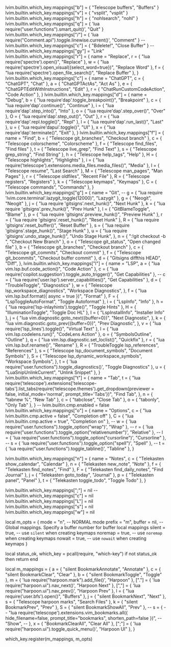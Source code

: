 


lvim.builtin.which_key.mappings["b"] = { "<cmd>Telescope buffers<cr>", "Buffers" }
lvim.builtin.which_key.mappings["v"] = { "<cmd>vsplit<cr>", "vsplit" }
lvim.builtin.which_key.mappings["h"] = { "<cmd>nohlsearch<cr>", "nohl" }
lvim.builtin.which_key.mappings["q"] = { '<cmd>lua require("user.functions").smart_quit()<CR>', "Quit" }
lvim.builtin.which_key.mappings["/"] = { '<cmd>lua require("Comment.api").toggle.linewise.current()<CR>', "Comment" }
-- lvim.builtin.which_key.mappings["c"] = { "<cmd>Bdelete!<CR>", "Close Buffer" }
-- lvim.builtin.which_key.mappings["gy"] = "Link"
lvim.builtin.which_key.mappings["r"] = {
  name = "Replace",
  r = { "<cmd>lua require('spectre').open()<cr>", "Replace" },
  w = { "<cmd>lua require('spectre').open_visual({select_word=true})<cr>", "Replace Word" },
  f = { "<cmd>lua require('spectre').open_file_search()<cr>", "Replace Buffer" },
}
lvim.builtin.which_key.mappings["c"] = {
  name = "ChatGPT",
  c = { "<cmd>ChatGPT<cr>", "Chat" },
  a = { "<cmd>ChatGPTActAs<cr>", "Act As" },
  e = { "<cmd>ChatGPTEditWithInstructions<cr>", "Edit" },
  r = { "<cmd>ChatRunCustomCodeAction<cr>", "Code Action" },
}
lvim.builtin.which_key.mappings["d"] = {
  name = "Debug",
  b = { "<cmd>lua require'dap'.toggle_breakpoint()<cr>", "Breakpoint" },
  c = { "<cmd>lua require'dap'.continue()<cr>", "Continue" },
  i = { "<cmd>lua require'dap'.step_into()<cr>", "Into" },
  o = { "<cmd>lua require'dap'.step_over()<cr>", "Over" },
  O = { "<cmd>lua require'dap'.step_out()<cr>", "Out" },
  r = { "<cmd>lua require'dap'.repl.toggle()<cr>", "Repl" },
  l = { "<cmd>lua require'dap'.run_last()<cr>", "Last" },
  u = { "<cmd>lua require'dapui'.toggle()<cr>", "UI" },
  x = { "<cmd>lua require'dap'.terminate()<cr>", "Exit" },
}
lvim.builtin.which_key.mappings["f"] = {
  name = "Find",
  b = { "<cmd>Telescope git_branches<cr>", "Checkout branch" },
  c = { "<cmd>Telescope colorscheme<cr>", "Colorscheme" },
  f = { "<cmd>Telescope find_files<cr>", "Find files" },
  t = { "<cmd>Telescope live_grep<cr>", "Find Text" },
  s = { "<cmd>Telescope grep_string<cr>", "Find String" },
  h = { "<cmd>Telescope help_tags<cr>", "Help" },
  H = { "<cmd>Telescope highlights<cr>", "Highlights" },
  i = { "<cmd>lua require('telescope').extensions.media_files.media_files()<cr>", "Media" },
  l = { "<cmd>Telescope resume<cr>", "Last Search" },
  M = { "<cmd>Telescope man_pages<cr>", "Man Pages" },
  r = { "<cmd>Telescope oldfiles<cr>", "Recent File" },
  R = { "<cmd>Telescope registers<cr>", "Registers" },
  k = { "<cmd>Telescope keymaps<cr>", "Keymaps" },
  C = { "<cmd>Telescope commands<cr>", "Commands" },
}
lvim.builtin.which_key.mappings["g"] = {
  name = "Git",
  -- g = { "<cmd>lua require 'lvim.core.terminal'.lazygit_toggle(12000)<cr>", "Lazygit" },
  g = { "<cmd>Neogit<cr>", "Neogit" },
  j = { "<cmd>lua require 'gitsigns'.next_hunk()<cr>", "Next Hunk" },
  k = { "<cmd>lua require 'gitsigns'.prev_hunk()<cr>", "Prev Hunk" },
  l = { "<cmd>GitBlameToggle<cr>", "Blame" },
  p = { "<cmd>lua require 'gitsigns'.preview_hunk()<cr>", "Preview Hunk" },
  r = { "<cmd>lua require 'gitsigns'.reset_hunk()<cr>", "Reset Hunk" },
  R = { "<cmd>lua require 'gitsigns'.reset_buffer()<cr>", "Reset Buffer" },
  s = { "<cmd>lua require 'gitsigns'.stage_hunk()<cr>", "Stage Hunk" },
  u = {
    "<cmd>lua require 'gitsigns'.undo_stage_hunk()<cr>",
    "Undo Stage Hunk",
  },
  n = { ":!git checkout -b ", "Checkout New Branch" },
  o = { "<cmd>Telescope git_status<cr>", "Open changed file" },
  b = { "<cmd>Telescope git_branches<cr>", "Checkout branch" },
  c = { "<cmd>Telescope git_commits<cr>", "Checkout commit" },
  f = { "<cmd>Telescope git_bcommits<cr>", "Checkout buffer commit" },
  d = {
    "<cmd>Gitsigns diffthis HEAD<cr>",
    "Diff",
  },
lvim.builtin.which_key.mappings["l"] = {
  name = "LSP",
  a = { "<cmd>lua vim.lsp.buf.code_action()<cr>", "Code Action" },
  c = { "<cmd>lua require('copilot.suggestion').toggle_auto_trigger()<cr>", "Get Capabilities" },
  -- c = { "<cmd>lua require('user.lsp').server_capabilities()<cr>", "Get Capabilities" },
  d = { "<cmd>TroubleToggle<cr>", "Diagnostics" },
  w = {
    "<cmd>Telescope lsp_workspace_diagnostics<cr>",
    "Workspace Diagnostics",
  },
  f = { "<cmd>lua vim.lsp.buf.format({ async = true })<cr>", "Format" },
  F = { "<cmd>LspToggleAutoFormat<cr>", "Toggle Autoformat" },
  i = { "<cmd>LspInfo<cr>", "Info" },
  h = { "<cmd>lua require('lsp-inlayhints').toggle()<cr>", "Toggle Hints" },
  H = { "<cmd>IlluminationToggle<cr>", "Toggle Doc HL" },
  I = { "<cmd>LspInstallInfo<cr>", "Installer Info" },
  j = {
    "<cmd>lua vim.diagnostic.goto_next({buffer=0})<CR>",
    "Next Diagnostic",
  },
  k = {
    "<cmd>lua vim.diagnostic.goto_prev({buffer=0})<cr>",
    "Prev Diagnostic",
  },
  v = { "<cmd>lua require('lsp_lines').toggle()<cr>", "Virtual Text" },
  l = { "<cmd>lua vim.lsp.codelens.run()<cr>", "CodeLens Action" },
  o = { "<cmd>SymbolsOutline<cr>", "Outline" },
  q = { "<cmd>lua vim.lsp.diagnostic.set_loclist()<cr>", "Quickfix" },
  r = { "<cmd>lua vim.lsp.buf.rename()<cr>", "Rename" },
  R = { "<cmd>TroubleToggle lsp_references<cr>", "References" },
  s = { "<cmd>Telescope lsp_document_symbols<cr>", "Document Symbols" },
  S = {
    "<cmd>Telescope lsp_dynamic_workspace_symbols<cr>",
    "Workspace Symbols",
  },
  t = { '<cmd>lua require("user.functions").toggle_diagnostics()<cr>', "Toggle Diagnostics" },
  u = { "<cmd>LuaSnipUnlinkCurrent<cr>", "Unlink Snippet" },
}
lvim.builtin.which_key.mappings["t"] = {
  name = "Tab",
  t = {
    "<cmd>lua require('telescope').extensions['telescope-tabs'].list_tabs(require('telescope.themes').get_dropdown{previewer = false, initial_mode='normal', prompt_title='Tabs'})<cr>",
    "Find Tab",
  },
  n = { "<cmd>tabnew %<cr>", "New Tab" },
  c = { "<cmd>tabclose<cr>", "Close Tab" },
  o = { "<cmd>tabonly<cr>", "Only Tab" },
}
-- lvim.builtin.cmp.enabled = false
lvim.builtin.which_key.mappings["o"] = {
  name = "Options",
  c = { "<cmd>lua lvim.builtin.cmp.active = false<cr>", "Completion off" },
  C = { "<cmd>lua lvim.builtin.cmp.active = true<cr>", "Completion on" },
  -- w = { '<cmd>lua require("user.functions").toggle_option("wrap")<cr>', "Wrap" },
  -- r = { '<cmd>lua require("user.functions").toggle_option("relativenumber")<cr>', "Relative" },
  -- l = { '<cmd>lua require("user.functions").toggle_option("cursorline")<cr>', "Cursorline" },
  -- s = { '<cmd>lua require("user.functions").toggle_option("spell")<cr>', "Spell" },
  -- t = { '<cmd>lua require("user.functions").toggle_tabline()<cr>', "Tabline" },
}

lvim.builtin.which_key.mappings["n"] = {
  name = "Notes",
  c = { "<cmd>Telekasten show_calendar<cr>", "Calendar" },
  n = { "<cmd>Telekasten new_note<cr>", "Note" },
  f = { "<cmd>Telekasten find_notes<cr>", "Find" },
  F = { "<cmd>Telekasten find_daily_notes<cr>", "Find Journal" },
  j = { "<cmd>Telekasten goto_today<cr>", "Journal" },
  p = { "<cmd>Telekasten panel<cr>", "Panel" },
  t = { "<cmd>Telekasten toggle_todo<cr>", "Toggle Todo" },
}

lvim.builtin.which_key.mappings[";"] = nil
-- lvim.builtin.which_key.mappings["c"] = nil
lvim.builtin.which_key.mappings["L"] = nil
lvim.builtin.which_key.mappings["s"] = nil
lvim.builtin.which_key.mappings["w"] = nil

local m_opts = {
  mode = "n", -- NORMAL mode
  prefix = "m",
  buffer = nil, -- Global mappings. Specify a buffer number for buffer local mappings
  silent = true, -- use `silent` when creating keymaps
  noremap = true, -- use `noremap` when creating keymaps
  nowait = true, -- use `nowait` when creating keymaps
}

local status_ok, which_key = pcall(require, "which-key")
if not status_ok then
  return
end

local m_mappings = {
  a = { "<cmd>silent BookmarkAnnotate<cr>", "Annotate" },
  c = { "<cmd>silent BookmarkClear<cr>", "Clear" },
  b = { "<cmd>silent BookmarkToggle<cr>", "Toggle" },
  m = { '<cmd>lua require("harpoon.mark").add_file()<cr>', "Harpoon" },
  ["."] = { '<cmd>lua require("harpoon.ui").nav_next()<cr>', "Harpoon Next" },
  [","] = { '<cmd>lua require("harpoon.ui").nav_prev()<cr>', "Harpoon Prev" },
  l = { "<cmd>lua require('user.bfs').open()<cr>", "Buffers" },
  j = { "<cmd>silent BookmarkNext<cr>", "Next" },
  s = { "<cmd>Telescope harpoon marks<cr>", "Search Files" },
  k = { "<cmd>silent BookmarkPrev<cr>", "Prev" },
  S = { "<cmd>silent BookmarkShowAll<cr>", "Prev" },
  -- s = {
  --   "<cmd>lua require('telescope').extensions.vim_bookmarks.all({ hide_filename=false, prompt_title=\"bookmarks\", shorten_path=false })<cr>",
  --   "Show",
  -- },
  x = { "<cmd>BookmarkClearAll<cr>", "Clear All" },
  [";"] = { '<cmd>lua require("harpoon.ui").toggle_quick_menu()<cr>', "Harpoon UI" },
}

which_key.register(m_mappings, m_opts)
